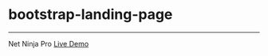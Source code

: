 # bootstrap-landing-page
---
Net Ninja Pro 
[Live Demo](https://nadx-bootstrap-landing-page.netlify.app/net-ninja-pro/)
